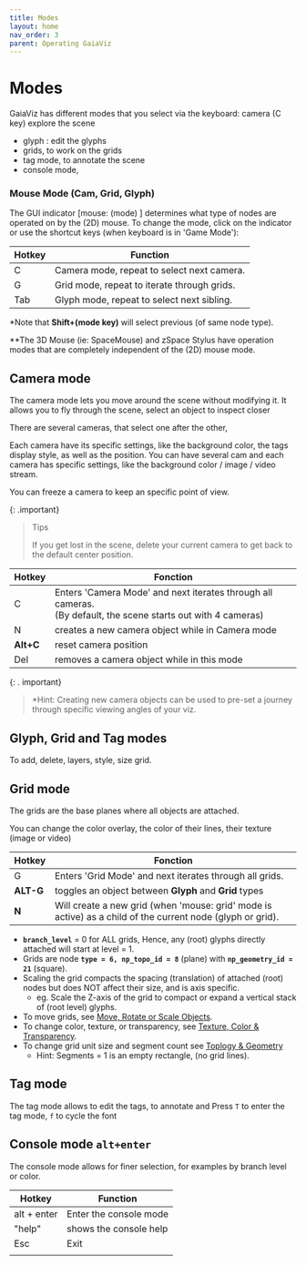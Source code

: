 ```yaml
---
title: Modes
layout: home
nav_order: 3
parent: Operating GaiaViz
---
```

# Modes

GaiaViz has different modes that you select via the keyboard: camera (C key) explore the scene
- glyph : edit the glyphs
- grids, to work on the grids
- tag mode, to annotate the scene
- console mode,
### Mouse Mode (Cam, Grid, Glyph)

The GUI indicator [mouse: (mode) ] determines what type of nodes are operated on by the (2D) mouse. To change the mode, click on the indicator or use the shortcut keys (when keyboard is in 'Game Mode'):


| Hotkey | Function                                    |
| ------ | ------------------------------------------- |
| C      | Camera mode, repeat to select next camera.  |
| G      | Grid mode, repeat to iterate through grids. |
| Tab    | Glyph mode, repeat to select next sibling.  |
*Note that **Shift+(mode key)** will select previous (of same node type).

**The 3D Mouse (ie: SpaceMouse) and zSpace Stylus have operation modes that are completely independent of the (2D) mouse mode.



## Camera mode 

The camera mode lets you move around the scene without modifying it. It allows you to fly through the scene, select an object to inspect closer


There are several cameras, that select one after the other,

Each camera have its specific settings, like the background color, the tags display style, as well as the position. You can have several cam and each camera has specific settings, like the background color / image / video stream.

You can freeze a camera to keep an specific point of view.

{: .important}
> Tips
> 
> If you get lost in the scene, delete your current camera to get back to the default center position.


| Hotkey    | Fonction                                                                                                             |
| --------- | -------------------------------------------------------------------------------------------------------------------- |
| C         | Enters 'Camera Mode' and next iterates through all cameras.<br>    (By default, the scene starts out with 4 cameras) |
| N         | creates a new camera object while in Camera mode                                                                     |
| **Alt+C** | reset camera position                                                                                                |
| Del       | removes a camera object while in this mode                                                                           |

{:  . important}
> *Hint: Creating new camera objects can be used to pre-set a journey through specific viewing angles of your viz.

## Glyph, Grid and Tag modes

To add, delete, layers, style, size grid.

## Grid mode

The grids are the base planes where all objects are attached.

You can change the color overlay, the color of their lines, their texture (image or video)

| Hotkey    | Fonction                                                                                                   |
| --------- | ---------------------------------------------------------------------------------------------------------- |
| G         | Enters 'Grid Mode' and next iterates through all grids.                                                    |
| **ALT-G** | toggles an object between **Glyph** and **Grid** types                                                     |
| **N**     | Will create a new grid (when 'mouse: grid' mode is active) as a child of the current node (glyph or grid). |
- **`branch_level`** = 0 for ALL grids, Hence, any (root) glyphs directly attached will start at level = 1.
- Grids are node **`type = 6, np_topo_id = 8`** (plane) with **`np_geometry_id = 21`** (square).
- Scaling the grid compacts the spacing (translation) of attached (root) nodes but does NOT affect their size, and is axis specific.
    - eg. Scale the Z-axis of the grid to compact or expand a vertical stack of (root level) glyphs.
- To move grids, see [Move, Rotate or Scale Objects](https://github.com/GaiaViz/GaiaViz/wiki/User-Commands#move-rotate-or-scale-objects).
- To change color, texture, or transparency, see [Texture, Color & Transparency](https://github.com/GaiaViz/GaiaViz/wiki/User-Commands#texture-color--transparency).
- To change grid unit size and segment count see [Toplogy & Geometry](https://github.com/GaiaViz/GaiaViz/wiki/User-Commands#topology--geometry)
    - Hint: Segments = 1 is an empty rectangle, (no grid lines).

## Tag mode

The tag mode allows to edit the tags, to annotate and Press `T` to enter the tag mode, `f` to cycle the font

## Console mode `alt+enter`

The console mode allows for finer selection, for examples by branch level or color.

| Hotkey      | Function               |
| ----------- | ---------------------- |
| alt + enter | Enter the console mode |
| "help"      | shows the console help |
| Esc         | Exit                   |
|             |                        |

